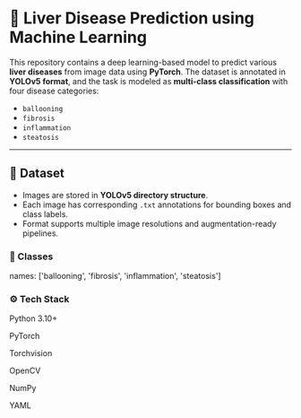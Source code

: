 # 🧠 Liver Disease Prediction using Machine Learning

This repository contains a deep learning-based model to predict various **liver diseases** from image data using **PyTorch**. The dataset is annotated in **YOLOv5 format**, and the task is modeled as **multi-class classification** with four disease categories:

- `ballooning`
- `fibrosis`
- `inflammation`
- `steatosis`

---

## 📁 Dataset

- Images are stored in **YOLOv5 directory structure**.
- Each image has corresponding `.txt` annotations for bounding boxes and class labels.
- Format supports multiple image resolutions and augmentation-ready pipelines.

### 🎯 Classes


names: ['ballooning', 'fibrosis', 'inflammation', 'steatosis']

### ⚙️ Tech Stack
Python 3.10+

PyTorch

Torchvision

OpenCV

NumPy

YAML

